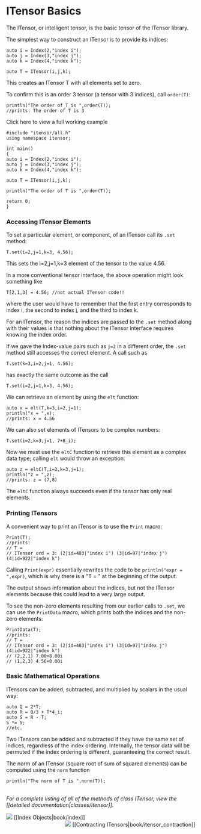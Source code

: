 # ITensor Basics

The ITensor, or intelligent tensor, is the basic tensor of the ITensor library.

The simplest way to construct an ITensor is to provide its indices:

    auto i = Index(2,"index i");
    auto j = Index(3,"index j");
    auto k = Index(4,"index k");

    auto T = ITensor(i,j,k);

This creates an ITensor T with all elements set to zero.

To confirm this is an order 3 tensor (a tensor with 3 indices), call `order(T)`:
    
    println("The order of T is ",order(T));
    //prints: The order of T is 3

<div class="example_clicker">Click here to view a full working example</div>

    #include "itensor/all.h"
    using namespace itensor;

    int main()
    {
    auto i = Index(2,"index i");
    auto j = Index(3,"index j");
    auto k = Index(4,"index k");
    
    auto T = ITensor(i,j,k);
    
    println("The order of T is ",order(T));

    return 0;
    }

<a name="elements"></a>
### Accessing ITensor Elements

To set a particular element, or component, of an ITensor call its `.set` method:

    T.set(i=2,j=1,k=3, 4.56);

This sets the i=2,j=1,k=3 element of the tensor to the value 4.56.

In a more conventional tensor interface, the above operation might 
look something like

    T[2,1,3] = 4.56; //not actual ITensor code!!

where the user would have to remember that the first entry corresponds to index
i, the second to index j, and the third to index k.

For an ITensor, the reason the indices are passed to the `.set` method along with their values
is that nothing about the ITensor interface requires knowing the index order.

If we gave the Index-value pairs such as `j=2` in a different order,
the `.set` method still accesses the correct element. A call such as 

    T.set(k=3,i=2,j=1, 4.56);

has exactly the same outcome as the call

    T.set(i=2,j=1,k=3, 4.56);

We can retrieve an element by using the `elt` function:

    auto x = elt(T,k=3,i=2,j=1);
    println("x = ",x);
    //prints: x = 4.56

We can also set elements of ITensors to be complex numbers:

    T.set(i=2,k=3,j=1, 7+8_i);

Now we must use the `eltC` function to retrieve this element as a 
complex data type; calling `elt` would throw an exception:

    auto z = eltC(T,i=2,k=3,j=1);
    println("z = ",z);
    //prints: z = (7,8)

The `eltC` function always succeeds even if the tensor has only real elements.

### Printing ITensors 

A convenient way to print an ITensor is to use the `Print` macro:

    Print(T);
    //prints: 
    // T = 
    // ITensor ord = 3: (2|id=483|"index i") (3|id=97|"index j") (4|id=922|"index k")

Calling `Print(expr)` essentially rewrites the code to be `println("expr = ",expr)`,
which is why there is a "T = " at the beginning of the output.

The output shows information about the indices, but not the 
ITensor elements because this could lead to a very large output.

To see the non-zero elements resulting from our earlier calls to `.set`, 
we can use the `PrintData` macro, which prints both 
the indices and the non-zero elements:

    PrintData(T);
    //prints: 
    // T = 
    // ITensor ord = 3: (2|id=483|"index i") (3|id=97|"index j") (4|id=922|"index k")
    // (2,2,1) 7.00+8.00i
    // (1,2,3) 4.56+0.00i

### Basic Mathematical Operations

ITensors can be added, subtracted, and multiplied by scalars in the usual way:

    auto Q = 2*T;
    auto R = Q/3 + T*4_i;
    auto S = R - T;
    S *= 5;
    //etc.

Two ITensors can be added and subtracted if they have the same 
set of indices, regardless of the index ordering. Internally, the tensor data
will be permuted if the index ordering is different, guaranteeing the correct 
result.

The norm of an ITensor (square root of sum of squared elements) can be computed
using the `norm` function

    println("The norm of T is ",norm(T));


<br/>
<i>For a complete listing of all of the methods of class ITensor, view the
[[detailed documentation|classes/itensor]].</i>


<!-- Commented out for now

### Other ITensor Constructors

To construct a scalar ITensor with a single real or complex 
element x, call

    auto S = ITensor(x);

Constructing an ITensor with a set of Index-value pairs sets
the corresponding element to 1, leaving the rest zero:

    auto F = ITensor(i(2),k(1));

    println(F.real(i(2),k(1)));
    //prints: 1

    println(F.real(i(1),k(1)));
    //prints: 0

This constructor is very handy for creating ITensors which
"pick out" a single element of another tensor.

-->

<br/>

<span style="float:left;"><img src="docs/VERSION/arrowleft.png" class="icon">
[[Index Objects|book/index]]
</span>
<span style="float:right;"><img src="docs/VERSION/arrowright.png" class="icon">
[[Contracting ITensors|book/itensor_contraction]]
</span>

<br/>
